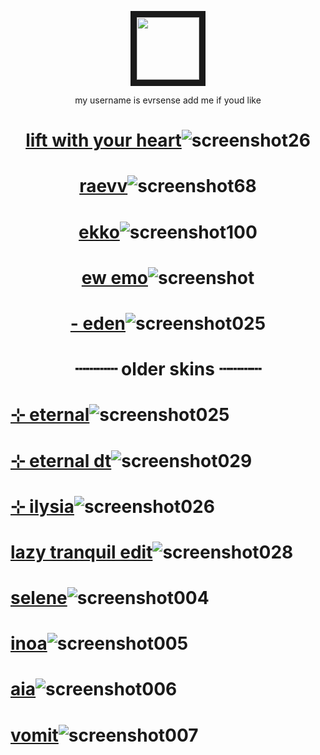 <p align="center">
<img src="https://media4.giphy.com/media/v1.Y2lkPTc5MGI3NjExMDNvNmJ4bWJsNHBraDI5NG5kamYwdHFybGhzOXh3dWgzcTFvd2JhcCZlcD12MV9pbnRlcm5hbF9naWZfYnlfaWQmY3Q9Zw/T4u0nNjf4PoJxifOyt/giphy.gif" width="100" height="100" border="10"/>
<p align="center">  my username is evrsense add me if youd like


# <p align="center">[lift with your heart](https://lyfestal.s-ul.eu/NmwifUYI)![screenshot26](https://lyfestal.s-ul.eu/jOxpjtLt)
# <p align="center">[raevv](https://lyfestal.s-ul.eu/XiVgdimO)![screenshot68](https://lyfestal.s-ul.eu/LBrWgWBz)
# <p align="center">[ekko](https://lyfestal.s-ul.eu/oCUQvyyx)![screenshot100](https://lyfestal.s-ul.eu/FT5aME9C)
# <p align="center">[ew emo](https://lyfestal.s-ul.eu/FiHYbfKA)![screenshot](https://lyfestal.s-ul.eu/6GPxPR2X)
# <p align="center">[- eden](https://lyfestal.s-ul.eu/DFYd3ge4)![screenshot025](https://lyfestal.s-ul.eu/EoyCE1je)






# <p align="center">  ┄┄┄┄ older skins ┄┄┄┄

# [⊹ eternal](https://selene.s-ul.eu/Y29CqtyD)![screenshot025](https://github.com/evrsense/skins/assets/158487080/d2d0ebe1-63ea-47ff-923d-55902c3cc994)

# [⊹ eternal dt](https://selene.s-ul.eu/Jmi3ry9u)![screenshot029](https://github.com/evrsense/skins/assets/158487080/0c5c4629-4daf-4503-afa3-2a293dc6b6f0)

# [⊹ ilysia](https://selene.s-ul.eu/4esWG5T5)![screenshot026](https://github.com/evrsense/skins/assets/158487080/dced346c-3270-4575-9dc1-af9dd87c90cc)


# [ lazy tranquil edit](https://selene.s-ul.eu/FFXYfZOs)![screenshot028](https://github.com/evrsense/skins/assets/158487080/405ef599-bcef-4dbe-ad7f-63ae1a4d0168)



# [selene](https://selene.s-ul.eu/WhWzghqF)![screenshot004](https://github.com/silveine/skins/assets/130988602/aff9bfb2-2358-448b-a0bd-8793bdfde704)



# [inoa](https://selene.s-ul.eu/jvo3n9t3)![screenshot005](https://github.com/silveine/skins/assets/130988602/c815b0ec-62b7-4ce7-8eb3-dc44e46d4761)



# [aia](https://selene.s-ul.eu/Sx8HVw8O)![screenshot006](https://github.com/silveine/skins/assets/130988602/b73bc7b4-8117-4878-96d3-0603308fbb1c)

# [vomit](https://selene.s-ul.eu/Zpz41ytL)![screenshot007](https://github.com/silveine/skins/assets/130988602/8d78adb5-10a1-460b-a922-6500dda5f4f9)
